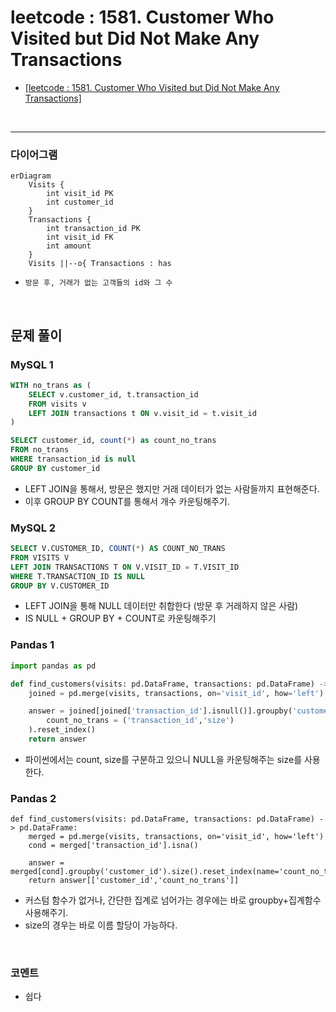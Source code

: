 # leetcode : 1581. Customer Who Visited but Did Not Make Any Transactions

* [[leetcode : 1581. Customer Who Visited but Did Not Make Any Transactions]](https://leetcode.com/problems/customer-who-visited-but-did-not-make-any-transactions/description/)
<br>

---

### **다이어그램**
```mermaid
erDiagram
    Visits {
        int visit_id PK
        int customer_id
    }
    Transactions {
        int transaction_id PK
        int visit_id FK
        int amount
    }
    Visits ||--o{ Transactions : has
```

* `방문 후, 거래가 없는 고객들의 id와 그 수`

<br>

## 문제 풀이

### **MySQL 1**
```SQL
WITH no_trans as (
    SELECT v.customer_id, t.transaction_id 
    FROM visits v
    LEFT JOIN transactions t ON v.visit_id = t.visit_id
)

SELECT customer_id, count(*) as count_no_trans
FROM no_trans
WHERE transaction_id is null
GROUP BY customer_id
```

* LEFT JOIN을 통해서, 방문은 했지만 거래 데이터가 없는 사람들까지 표현해준다.
* 이후 GROUP BY COUNT를 통해서 개수 카운팅해주기.

### **MySQL 2**
```SQL
SELECT V.CUSTOMER_ID, COUNT(*) AS COUNT_NO_TRANS
FROM VISITS V
LEFT JOIN TRANSACTIONS T ON V.VISIT_ID = T.VISIT_ID
WHERE T.TRANSACTION_ID IS NULL
GROUP BY V.CUSTOMER_ID
```

* LEFT JOIN을 통해 NULL 데이터만 취합한다 (방문 후 거래하지 않은 사람)
* IS NULL + GROUP BY + COUNT로 카운팅해주기
  
### **Pandas 1**
```python
import pandas as pd

def find_customers(visits: pd.DataFrame, transactions: pd.DataFrame) -> pd.DataFrame:
    joined = pd.merge(visits, transactions, on='visit_id', how='left')

    answer = joined[joined['transaction_id'].isnull()].groupby('customer_id').agg(
        count_no_trans = ('transaction_id','size')
    ).reset_index()
    return answer
```

* 파이썬에서는 count, size를 구분하고 있으니 NULL을 카운팅해주는 size를 사용한다.
  
### **Pandas 2** 
```
def find_customers(visits: pd.DataFrame, transactions: pd.DataFrame) -> pd.DataFrame:
    merged = pd.merge(visits, transactions, on='visit_id', how='left')
    cond = merged['transaction_id'].isna()

    answer = merged[cond].groupby('customer_id').size().reset_index(name='count_no_trans')
    return answer[['customer_id','count_no_trans']]
```

* 커스텀 함수가 없거나, 간단한 집계로 넘어가는 경우에는 바로 groupby+집계함수 사용해주기.
* size의 경우는 바로 이름 할당이 가능하다.

<br>

### **코멘트**
* 쉽다